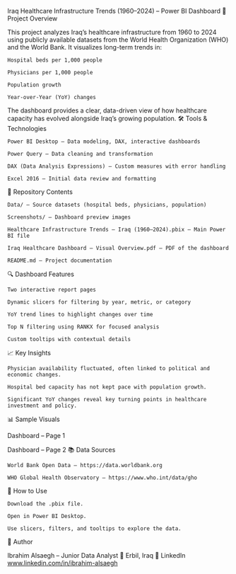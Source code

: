 Iraq Healthcare Infrastructure Trends (1960–2024) – Power BI Dashboard
📌 Project Overview

This project analyzes Iraq’s healthcare infrastructure from 1960 to 2024 using publicly available datasets from the World Health Organization (WHO) and the World Bank.
It visualizes long-term trends in:

    Hospital beds per 1,000 people

    Physicians per 1,000 people

    Population growth

    Year-over-Year (YoY) changes

The dashboard provides a clear, data-driven view of how healthcare capacity has evolved alongside Iraq’s growing population.
🛠 Tools & Technologies

    Power BI Desktop – Data modeling, DAX, interactive dashboards

    Power Query – Data cleaning and transformation

    DAX (Data Analysis Expressions) – Custom measures with error handling

    Excel 2016 – Initial data review and formatting

📂 Repository Contents

    Data/ – Source datasets (hospital beds, physicians, population)

    Screenshots/ – Dashboard preview images

    Healthcare Infrastructure Trends – Iraq (1960–2024).pbix – Main Power BI file

    Iraq Healthcare Dashboard – Visual Overview.pdf – PDF of the dashboard

    README.md – Project documentation

🔍 Dashboard Features

    Two interactive report pages

    Dynamic slicers for filtering by year, metric, or category

    YoY trend lines to highlight changes over time

    Top N filtering using RANKX for focused analysis

    Custom tooltips with contextual details

📈 Key Insights

    Physician availability fluctuated, often linked to political and economic changes.

    Hospital bed capacity has not kept pace with population growth.

    Significant YoY changes reveal key turning points in healthcare investment and policy.

📊 Sample Visuals

Dashboard – Page 1

Dashboard – Page 2
📚 Data Sources

    World Bank Open Data – https://data.worldbank.org

    WHO Global Health Observatory – https://www.who.int/data/gho

🚀 How to Use

    Download the .pbix file.

    Open in Power BI Desktop.

    Use slicers, filters, and tooltips to explore the data.

👤 Author

Ibrahim Alsaegh – Junior Data Analyst
📍 Erbil, Iraq
🔗 LinkedIn www.linkedin.com/in/ibrahim-alsaegh

